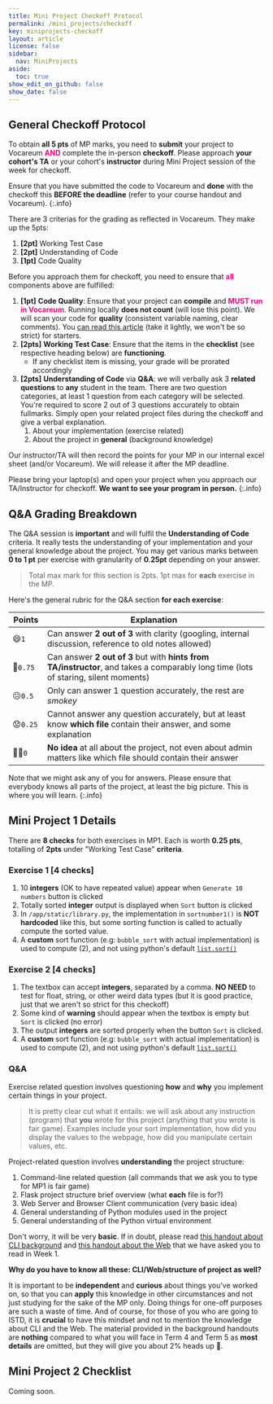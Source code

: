```yaml
---
title: Mini Project Checkoff Protocol
permalink: /mini_projects/checkoff
key: miniprojects-checkoff
layout: article
license: false
sidebar:
  nav: MiniProjects
aside:
  toc: true
show_edit_on_github: false
show_date: false
---
```


## General Checkoff Protocol

To obtain **all 5 pts** of MP marks, you need to **submit** your project to Vocareum <span style="color:#f7007f;"><b>AND</b></span> complete the in-person **checkoff**. Please approach **your cohort's TA** or your cohort's **instructor** during Mini Project session of the week for checkoff.

Ensure that you have submitted the code to Vocareum and **done** with the checkoff this **BEFORE the deadline** (refer to your course handout and Vocareum).
{:.info}

There are 3 criterias for the grading as reflected in Vocareum. They make up the 5pts:

1. **[2pt]** Working Test Case
2. **[2pt]** Understanding of Code
3. **[1pt]** Code Quality

Before you approach them for checkoff, you need to ensure that <span style="color:#f7007f;"><b>all</b></span> components above are fulfilled:

1. **[1pt]** **Code Quality**: Ensure that your project can **compile** and <span style="color:#f7007f;"><b>MUST run in Vocareum</b></span>. Running locally **does not count** (will lose this point). We will scan your code for **quality** (consistent variable naming, clear comments). You [can read this article](https://testdriven.io/blog/clean-code-python/) (take it lightly, we won't be so strict) for starters.
2. **[2pts]** **Working Test Case**: Ensure that the items in the **checklist** (see respective heading below) are **functioning**.
   - If any checklist item is missing, your grade will be prorated accordingly
3. **[2pts]** **Understanding of Code** via **Q&A**: we will verbally ask 3 **related questions** to **any** student in the team. There are two question categories, at least 1 question from each category will be selected. You're required to score 2 out of 3 questions accurately to obtain fullmarks. Simply open your related project files during the checkoff and give a verbal explanation.
   1. About your implementation (exercise related)
   2. About the project in **general** (background knowledge)

Our instructor/TA will then record the points for your MP in our internal excel sheet (and/or Vocareum). We will release it after the MP deadline.

Please bring your laptop(s) and open your project when you approach our TA/Instructor for checkoff. **We want to see your program in person.**
{:.info}

## Q&A Grading Breakdown

The Q&A session is **important** and will fulfil the **Understanding of Code** criteria. It really tests the understanding of your implementation and your general knowledge about the project. You may get various marks between **0 to 1 pt** per exercise with granularity of **0.25pt** depending on your answer.

> Total max mark for this section is 2pts. 1pt max for **each** exercise in the MP.

Here's the general rubric for the Q&A section **for each exercise**:

| Points    | Explanation                                                                                                                         |
| --------- | ----------------------------------------------------------------------------------------------------------------------------------- |
| 😄`1`     | Can answer **2 out of 3** with clarity (googling, internal discussion, reference to old notes allowed)                              |
| 🙂`0.75`  | Can answer **2 out of 3** but with **hints from TA/instructor**, and takes a comparably long time (lots of staring, silent moments) |
| 😐`0.5`   | Only can answer 1 question accurately, the rest are _smokey_                                                                        |
| 😟`0.25 ` | Cannot answer any question accurately, but at least know **which file** contain their answer, and some explanation                  |
| 😵‍💫`0`     | **No idea** at all about the project, not even about admin matters like which file should contain their answer                      |

Note that we might ask any of you for answers. Please ensure that everybody knows all parts of the project, at least the big picture. This is where you will learn.
{:.info}

## Mini Project 1 Details

There are **8 checks** for both exercises in MP1. Each is worth **0.25 pts**, totalling of **2pts** under "Working Test Case" **criteria**.

### Exercise 1 [4 checks]

1. 10 **integers** (OK to have repeated value) appear when `Generate 10 numbers` button is clicked
2. Totally sorted **integer** output is displayed when `Sort` button is clicked
3. In `/app/static/library.py`, the implementation in `sortnumber1()` is **NOT hardcoded** like this, but some sorting function is called to actually compute the sorted value.
4. A **custom** sort function (e.g: `bubble_sort` with actual implementation) is used to compute (2), and not using python's default [`list.sort()`](https://docs.python.org/3/howto/sorting.html)

### Exercise 2 [4 checks]

1. The textbox can accept **integers**, separated by a comma. **NO NEED** to test for float, string, or other weird data types (but it is good practice, just that we aren't so strict for this checkoff)
2. Some kind of **warning** should appear when the textbox is empty but `Sort` is clicked (no error)
3. The output **integers** are sorted properly when the button `Sort` is clicked.
4. A **custom** sort function (e.g: `bubble_sort` with actual implementation) is used to compute (2), and not using python's default [`list.sort()`](https://docs.python.org/3/howto/sorting.html)

### Q&A

Exercise related question involves questioning **how** and **why** you implement certain things in your project.

> It is pretty clear cut what it entails: we will ask about any instruction (program) that **you** wrote for this project (anything that you wrote is fair game). Examples include your sort implementation, how did you display the values to the webpage, how did you manipulate certain values, etc.

Project-related question involves **understanding** the project structure:

1. Command-line related question (all commands that we ask you to type for MP1 is fair game)
2. Flask project structure brief overview (what **each** file is for?)
3. Web Server and Browser Client communication (very basic idea)
4. General understanding of Python modules used in the project
5. General understanding of the Python virtual environment

Don't worry, it will be very **basic**. If in doubt, please read [this handout about CLI background](https://data-driven-world.github.io/mini_projects/background-cli) and [this handout about the Web](https://data-driven-world.github.io/mini_projects/background-web) that we have asked you to read in Week 1.

**Why do you have to know all these: CLI/Web/structure of project as well?**

It is important to be **independent** and **curious** about things you've worked on, so that you can **apply** this knowledge in other circumstances and not just studying for the sake of the MP only. Doing things for one-off purposes are such a waste of time. And of course, for those of you who are going to ISTD, it is **crucial** to have this mindset and not to mention the knowledge about CLI and the Web. The material provided in the background handouts are **nothing** compared to what you will face in Term 4 and Term 5 as **most details** are omitted, but they will give you about 2% heads up 🥹.

## Mini Project 2 Checklist

Coming soon.
